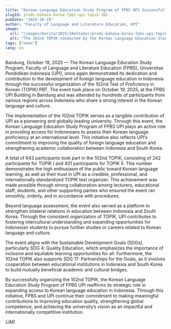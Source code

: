 ```yaml
---
title: "Korean Language Education Study Program of FPBS UPI Successfully Holds the 102nd TOPIK"
slugId: prodi-bahasa-korea-fpbs-upi-topik-102
pubDate: "2025-10-19"
author: "Faculty of Language and Literature Education, UPI"
image:
  url: "/images/berita/2025/10oktober/prodi-bahasa-korea-fpbs-upi-topik-102.webp"
  alt: "The 102nd TOPIK conducted by the Korean Language Education Study Program of FPBS UPI at FPBS UPI Building, Bandung"
tags: ["news"]
lang: en
---
```


Bandung, October 19, 2025 — The Korean Language Education Study Program, Faculty of Language and Literature Education (FPBS), Universitas Pendidikan Indonesia (UPI), once again demonstrated its dedication and contribution to the development of foreign language education in Indonesia through the successful organization of the 102nd Test of Proficiency in Korean (TOPIK) PBT. The event took place on October 19, 2025, at the FPBS UPI Building in Bandung and was attended by hundreds of participants from various regions across Indonesia who share a strong interest in the Korean language and culture.

The implementation of the 102nd TOPIK serves as a tangible contribution of UPI as a pioneering and globally leading university. Through this event, the Korean Language Education Study Program of FPBS UPI plays an active role in providing access for Indonesians to assess their Korean language proficiency at an international level. This initiative also reflects UPI’s commitment to improving the quality of foreign language education and strengthening academic collaboration between Indonesia and South Korea.

A total of 643 participants took part in the 102nd TOPIK, consisting of 242 participants for TOPIK I and 401 participants for TOPIK II. This number demonstrates the high enthusiasm of the public toward Korean language learning, as well as their trust in UPI as a credible, professional, and internationally standardized TOPIK test organizer. This achievement was made possible through strong collaboration among lecturers, educational staff, students, and other supporting parties who ensured the event ran smoothly, orderly, and in accordance with procedures.

Beyond language assessment, the event also served as a platform to strengthen bilateral relations in education between Indonesia and South Korea. Through the consistent organization of TOPIK, UPI contributes to fostering intercultural understanding and expanding opportunities for Indonesian students to pursue further studies or careers related to Korean language and culture.

The event aligns with the Sustainable Development Goals (SDGs), particularly SDG 4: Quality Education, which emphasizes the importance of inclusive and equitable learning opportunities for all. Furthermore, the 102nd TOPIK also supports SDG 17: Partnerships for the Goals, as it involves cooperation between educational institutions in Indonesia and South Korea to build mutually beneficial academic and cultural bridges.

By successfully organizing the 102nd TOPIK, the Korean Language Education Study Program of FPBS UPI reaffirms its strategic role in expanding access to Korean language education in Indonesia. Through this initiative, FPBS and UPI continue their commitment to making meaningful contributions to improving education quality, strengthening global competence, and achieving the university’s vision as an impactful and internationally competitive institution.  

*(JM)*

